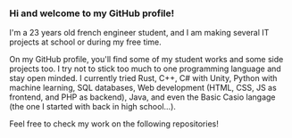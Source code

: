 ### Hi and welcome to my GitHub profile!

I'm a 23 years old french engineer student, and I am making several IT projects at school or during my free time.

On my GitHub profile, you'll find some of my student works and some side projects too. I try not to stick too much to one programming language and stay open minded. I currently tried Rust, C++, C# with Unity, Python with machine learning, SQL databases, Web development (HTML, CSS, JS as frontend, and PHP as backend), Java, and even the Basic Casio langage (the one I started with back in high school...).

Feel free to check my work on the following repositories!

<!--
**AntoineRR/AntoineRR** is a ✨ _special_ ✨ repository because its `README.md` (this file) appears on your GitHub profile.

Here are some ideas to get you started:

- 🔭 I’m currently working on ...
- 🌱 I’m currently learning ...
- 👯 I’m looking to collaborate on ...
- 🤔 I’m looking for help with ...
- 💬 Ask me about ...
- 📫 How to reach me: ...
- 😄 Pronouns: ...
- ⚡ Fun fact: ...
-->
